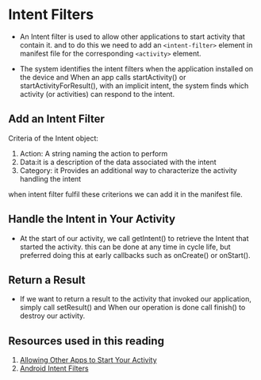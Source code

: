 # Intent Filters

* An Intent filter is used to allow other applications to start activity that contain it. and to do this we need to add an `<intent-filter>` element in  manifest file for the corresponding `<activity>` element.

* The system identifies the intent filters when the application installed on the device and When an app calls startActivity() or startActivityForResult(), with an implicit intent, the system finds which activity (or activities) can respond to the intent.

## Add an Intent Filter

Criteria of the Intent object:

1. Action: A string naming the action to perform
2. Data:it is a description of the data associated with the intent
3. Category: it Provides an additional way to characterize the activity handling the intent

when intent filter fulfil these criterions we can add it in the manifest file.

## Handle the Intent in Your Activity

* At the start of our activity, we call getIntent() to retrieve the Intent that started the activity. this can be done at any time in cycle life, but preferred doing this at early callbacks such as onCreate() or onStart().

## Return a Result

* If we want to return a result to the activity that invoked our application, simply call setResult() and When our operation is done call finish() to destroy our activity.

## Resources used in this reading

1. [Allowing Other Apps to Start Your Activity](https://developer.android.com/training/basics/intents/filters)
2. [Android Intent Filters](https://docs.axway.com/bundle/Titanium_SDK_allOS_en/page/android_intent_filters.html)
